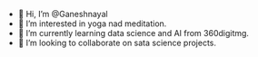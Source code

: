 - 👋 Hi, I’m @Ganeshnayal
- 👀 I’m interested in yoga nad meditation.
- 🌱 I’m currently learning data science and AI from 360digitmg.
- 💞️ I’m looking to collaborate on sata science projects.


<!---
Ganeshnayal/Ganeshnayal is a ✨ special ✨ repository because its `README.md` (this file) appears on your GitHub profile.
You can click the Preview link to take a look at your changes.
--->
